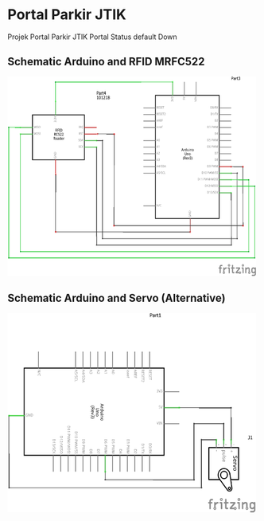 # Portal Parkir JTIK
Projek Portal Parkir JTIK
Portal Status default Down

## Schematic Arduino and RFID MRFC522
<img src="Hardware/Arduino_to_RFID.png" alt="Arduino to RFID" width="500" height="400">

## Schematic Arduino and Servo (Alternative)
<img src="Hardware/Arduino_to_Servo.png" alt="Arduino to Servo" width="500" height="400">
